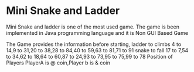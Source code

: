 # Mini Snake and Ladder
Mini Snake and ladder is one of the most used game. 
The game is been implemented in Java programming language and it is Non GUI Based Game

The Game provides the information before starting,
    ladder to climbs 
        4 to 14,9 to 31,20 to 38,28 to 84,40 to 59,63 to 81,71 to 91
    snake to fall
        17 to 7,54 to 34,62 to 18,64 to 60,87 to 24,93 to 73,95 to 75,99 to 78
    Position of Players
        PlayerA is @ coin,Player b is & coin

